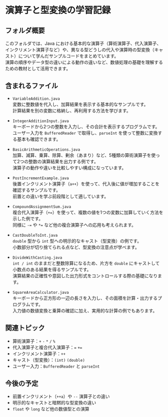 # 演算子と型変換の学習記録

## フォルダ概要  

このフォルダでは、Java における基本的な演算子（算術演算子、代入演算子、インクリメント演算子など）や、異なる型どうしの代入や演算時の型変換（キャスト）について学んだサンプルコードをまとめています。  
演算の順序やデータ型の違いによる動作の違いなど、数値処理の基礎を理解するための教材として活用できます。

## 含まれるファイル

- `VariableAddition.java`  
  変数に整数値を代入し、加算結果を表示する基本的なサンプルです。  
  計算結果を別の変数に格納し、再利用する方法を学びます。

- `IntegerAdditionInput.java`  
  キーボードから2つの整数を入力し、その合計を表示するプログラムです。  
  ユーザー入力を `BufferedReader` で取得し、`parseInt` を使って整数に変換する基本も確認できます。

- `BasicArithmeticOperations.java`  
  加算、減算、乗算、除算、剰余（あまり）など、5種類の算術演算子を使って2つの整数の演算結果を出力する例です。  
  演算子の動作や違いを比較しやすい構成になっています。

- `PostIncrementExample.java`  
  後置インクリメント演算子（`a++`）を使って、代入後に値が増加することを確認するサンプルです。  
  前置との違いを学ぶ前段階として適しています。

- `CompoundAssignmentSum.java`  
  複合代入演算子（`+=`）を使って、複数の値を1つの変数に加算していく方法を示した例です。  
  同様に `-=` や `*=` など他の複合演算子への応用も考えられます。

- `CastDoubleToInt.java`  
  `double` 型から `int` 型への明示的なキャスト（型変換）の例です。  
  小数部分が切り捨てられる点など、型変換の注意点が学べます。

- `DivideWithCasting.java`  
  `int / int` のままだと整数除算になるため、片方を `double` にキャストして小数点のある結果を得るサンプルです。  
  演算結果の正確性や意図した出力形式をコントロールする際の基礎になります。

- `SquareAreaCalculator.java`  
  キーボードから正方形の一辺の長さを入力し、その面積を計算・出力するプログラムです。  
  入力値の数値変換と乗算の確認に加え、実用的な計算の例でもあります。

## 関連トピック

- 算術演算子：`+` `-` `*` `/` `%`
- 代入演算子と複合代入演算子：`=` `+=`
- インクリメント演算子：`++`
- キャスト（型変換）：`(int)` `(double)`
- ユーザー入力：`BufferedReader` と `parseInt`

## 今後の予定

- 前置インクリメント（`++a`）や `--` 演算子との違い
- 明示的なキャストと暗黙的な型変換の違い
- `float` や `long` など他の数値型との演算